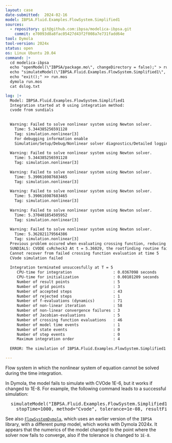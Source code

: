 ```yaml
---
layout: case
date-submitted:  2024-02-16
model: IBPSA.Fluid.Examples.FlowSystem.Simplified1
sources:
  - repository: git@github.com:ibpsa/modelica-ibpsa.git
    commit: e70093d8a8fac05427d43f2f008a7e731fadd64e
tool: Dymola
tool-version: 2024x
status: open
os: Linux Ubuntu 20.04
command: |+
  cd modelica-ibpsa
  echo "openModel(\"IBPSA/package.mo\", changeDirectory = false);" > run.mos
  echo "simulateModel(\"IBPSA.Fluid.Examples.FlowSystem.Simplified1\", stopTime=1000, method=\"Cvode\", tolerance=1e-06, resultFile=\"Simplified1\");" >> run.mos
  echo "exit();" >> run.mos
  dymola run.mos
  cat dslog.txt

log: |+
  Model: IBPSA.Fluid.Examples.FlowSystem.Simplified1
  Integration started at 0 using integration method:
  cvode from sundials
  
  
  Warning: Failed to solve nonlinear system using Newton solver.
    Time: 5.344385256591128
    Tag: simulation.nonlinear[3]
    For debugging information enable
    Simulation/Setup/Debug/Nonlinear solver diagnostics/Detailed logging of failed nonlinear solutions.
  
  Warning: Failed to solve nonlinear system using Newton solver.
    Time: 5.344385256591128
    Tag: simulation.nonlinear[3]
  
  Warning: Failed to solve nonlinear system using Newton solver.
    Time: 5.390616987683465
    Tag: simulation.nonlinear[3]
  
  Warning: Failed to solve nonlinear system using Newton solver.
    Time: 5.390616987683465
    Tag: simulation.nonlinear[3]
  
  Warning: Failed to solve nonlinear system using Newton solver.
    Time: 5.370401854505952
    Tag: simulation.nonlinear[3]
  
  Warning: Failed to solve nonlinear system using Newton solver.
    Time: 5.362821179564386
    Tag: simulation.nonlinear[3]
  Previous problem occured when evaluating crossing function, reducing step-size
  SUNDIALS: CVODE cvRcheck3 At t = 5.36029, the rootfinding routine failed in an unrecoverable manner.
  Cannot recover from failed crossing function evaluation at time 5
  CVode simulation failed
  
  Integration terminated unsuccesfully at T = 5
     CPU-time for integration                  : 0.0367098 seconds
     CPU-time for initialization               : 0.00101209 seconds
     Number of result points                   : 5
     Number of grid points                     : 3
     Number of accepted steps                  : 43
     Number of rejected steps                  : 1
     Number of f-evaluations (dynamics)        : 71
     Number of non-linear iteration            : 58
     Number of non-linear convergence failures : 3
     Number of Jacobian-evaluations            : 5
     Number of crossing function evaluations   : 46
     Number of model time events               : 1
     Number of state events                    : 0
     Number of step events                     : 0
     Maximum integration order                 : 4
  
  ERROR: The simulation of IBPSA.Fluid.Examples.FlowSystem.Simplified1 FAILED

---
```


Flow system in which the nonlinear system of equation cannot be solved during the time integration.

<!--excerpt-->

In Dymola, the model fails to simulate with CVOde 1E-6, but it works if changed to 1E-8.
For example, the following command leads to a successful simulation:
<pre>
  simulateModel("IBPSA.Fluid.Examples.FlowSystem.Simplified1",
    stopTime=1000, method="Cvode", tolerance=1e-08, resultFile="Simplified1");
</pre>
See also [`FlowSystemDymola`](FlowSystemDymola), which uses an earlier version of the `IBPSA` library, with a different pump
model, which works with Dymola 2024x. It appears that the numerics of the model changed to the point
where the solver now fails to converge, also if the tolerance is changed to `1E-8`.
